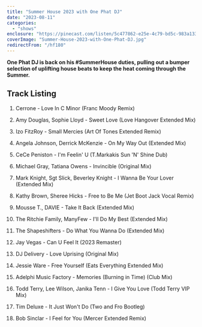 ```yaml
---
title: "Summer House 2023 with One Phat DJ"
date: "2023-08-11"
categories:
  - "shows"
enclosure: "https://pinecast.com/listen/5c477862-e25e-4c79-bd5c-983a133d1d7e.mp3 86617412 audio/mpeg "
coverImage: "Summer-House-2023-with-One-Phat-DJ.jpg"
redirectFrom: "/hf180"
---
```


**One Phat DJ is back on his #SummerHouse duties, pulling out a bumper selection of uplifting house beats to keep the heat coming through the Summer.**

## Track Listing

1. Cerrone - Love In C Minor (Franc Moody Remix)

2. Amy Douglas, Sophie Lloyd - Sweet Love (Love Hangover Extended Mix)

3. Izo FitzRoy - Small Mercies (Art Of Tones Extended Remix)

4. Angela Johnson, Derrick McKenzie - On My Way Out (Extended Mix)

5. CeCe Peniston - I'm Feelin' U (T.Markakis Sun 'N' Shine Dub)

6. Michael Gray, Tatiana Owens - Invincible (Original Mix)

7. Mark Knight, Sgt Slick, Beverley Knight - I Wanna Be Your Lover (Extended Mix)

8. Kathy Brown, Sheree Hicks - Free to Be Me (Jet Boot Jack Vocal Remix)

9. Mousse T., DAVIE - Take It Back (Extended Mix)

10. The Ritchie Family, ManyFew - I'll Do My Best (Extended Mix)

11. The Shapeshifters - Do What You Wanna Do (Extended Mix)

12. Jay Vegas - Can U Feel It (2023 Remaster)

13. DJ Delivery - Love Uprising (Original Mix)

14. Jessie Ware - Free Yourself (Eats Everything Extended Mix)

15. Adelphi Music Factory - Memories (Burning in Time) (Club Mix)

16. Todd Terry, Lee Wilson, Janika Tenn - I Give You Love (Todd Terry VIP Mix)

17. Tim Deluxe - It Just Won't Do (Two and Fro Bootleg)

18. Bob Sinclar - I Feel for You (Mercer Extended Remix)
